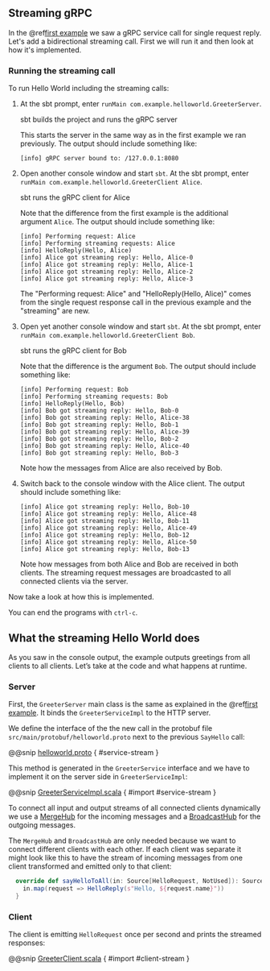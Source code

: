## Streaming gRPC
 
In the @ref[first example](index.md) we saw a gRPC service call for single request reply. Let's add
a bidirectional streaming call. First we will run it and then look at how it's implemented.

### Running the streaming call

To run Hello World including the streaming calls:

1. At the sbt prompt, enter `runMain com.example.helloworld.GreeterServer`.
 
    sbt builds the project and runs the gRPC server

    This starts the server in the same way as in the first example we ran previously. The output should include something like:
 
    ```
    [info] gRPC server bound to: /127.0.0.1:8080
    ```

1. Open another console window and start `sbt`. At the sbt prompt, enter `runMain com.example.helloworld.GreeterClient Alice`.
 
    sbt runs the gRPC client for Alice

    Note that the difference from the first example is the additional argument `Alice`. The output should include something like:

    ```
    [info] Performing request: Alice
    [info] Performing streaming requests: Alice
    [info] HelloReply(Hello, Alice)
    [info] Alice got streaming reply: Hello, Alice-0
    [info] Alice got streaming reply: Hello, Alice-1
    [info] Alice got streaming reply: Hello, Alice-2
    [info] Alice got streaming reply: Hello, Alice-3
    ```

    The "Performing request: Alice" and "HelloReply(Hello, Alice)" comes from the single request response call in the
    previous example and the "streaming" are new.

1. Open yet another console window and start `sbt`. At the sbt prompt, enter `runMain com.example.helloworld.GreeterClient Bob`.
 
    sbt runs the gRPC client for Bob

    Note that the difference is the argument `Bob`. The output should include something like:

    ```
    [info] Performing request: Bob
    [info] Performing streaming requests: Bob
    [info] HelloReply(Hello, Bob)
    [info] Bob got streaming reply: Hello, Bob-0
    [info] Bob got streaming reply: Hello, Alice-38
    [info] Bob got streaming reply: Hello, Bob-1
    [info] Bob got streaming reply: Hello, Alice-39
    [info] Bob got streaming reply: Hello, Bob-2
    [info] Bob got streaming reply: Hello, Alice-40
    [info] Bob got streaming reply: Hello, Bob-3
    ```

    Note how the messages from Alice are also received by Bob.


1. Switch back to the console window with the Alice client. The output should include something like:

    ```
    [info] Alice got streaming reply: Hello, Bob-10
    [info] Alice got streaming reply: Hello, Alice-48
    [info] Alice got streaming reply: Hello, Bob-11
    [info] Alice got streaming reply: Hello, Alice-49
    [info] Alice got streaming reply: Hello, Bob-12
    [info] Alice got streaming reply: Hello, Alice-50
    [info] Alice got streaming reply: Hello, Bob-13
    ```

    Note how messages from both Alice and Bob are received in both clients. The streaming request messages are broadcasted
    to all connected clients via the server.

Now take a look at how this is implemented.

You can end the programs with `ctrl-c`.

## What the streaming Hello World does

As you saw in the console output, the example outputs greetings from all clients to all clients. Let’s take at the code and what happens at runtime.

### Server

First, the `GreeterServer` main class is the same as explained in the @ref[first example](index.md#server). It binds the 
`GreeterServiceImpl` to the HTTP server.

We define the interface of the the new call in the protobuf file `src/main/protobuf/helloworld.proto` next to the previous
`SayHello` call:

@@snip [helloworld.proto]($g8src$/protobuf/helloworld.proto) { #service-stream }

This method is generated in the `GreeterService` interface and we have to implement it on the server side in `GreeterServiceImpl`:

@@snip [GreeterServiceImpl.scala]($g8src$/scala/com/example/helloworld/GreeterServiceImpl.scala) { #import #service-stream }

To connect all input and output streams of all connected clients dynamically we use a [MergeHub](https://doc.akka.io/docs/akka/current/stream/stream-dynamic.html#using-the-mergehub) for the incoming
messages and a [BroadcastHub](https://doc.akka.io/docs/akka/current/stream/stream-dynamic.html#using-the-broadcasthub) for the outgoing messages.

The `MergeHub` and `BroadcastHub` are only needed because we want to connect different clients with each other.
If each client was separate it might look like this to have the stream of incoming messages from one client
transformed and emitted only to that client:

```scala
  override def sayHelloToAll(in: Source[HelloRequest, NotUsed]): Source[HelloReply, NotUsed] = {
    in.map(request => HelloReply(s"Hello, ${request.name}"))
  }
```

### Client

The client is emitting `HelloRequest` once per second and prints the streamed responses:

@@snip [GreeterClient.scala]($g8src$/scala/com/example/helloworld/GreeterClient.scala) { #import #client-stream }